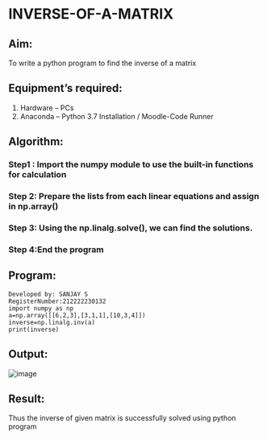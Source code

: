# INVERSE-OF-A-MATRIX
## Aim:
To write a python program to find the inverse of a matrix
## Equipment’s required:
1. 	Hardware – PCs
2. 	Anaconda – Python 3.7 Installation / Moodle-Code Runner
## Algorithm:
### Step1 : Import the numpy module to use the built-in functions for calculation
### Step 2: Prepare the lists from each linear equations and assign in np.array()
### Step 3: Using the np.linalg.solve(), we can find the solutions.
### Step 4:End the program 

## Program:
```
Developed by: SANJAY S
RegisterNumber:212222230132
import numpy as np
a=np.array([[6,2,3],[3,1,1],[10,3,4]])
inverse=np.linalg.inv(a)
print(inverse)
```
## Output:

![image](https://github.com/22002102/INVERSE-OF-A-MATRIX/assets/119091638/05b3e8e0-bc07-4e1e-9afc-d50807f324ab)





## Result:
Thus the inverse of given matrix is successfully solved using python program

